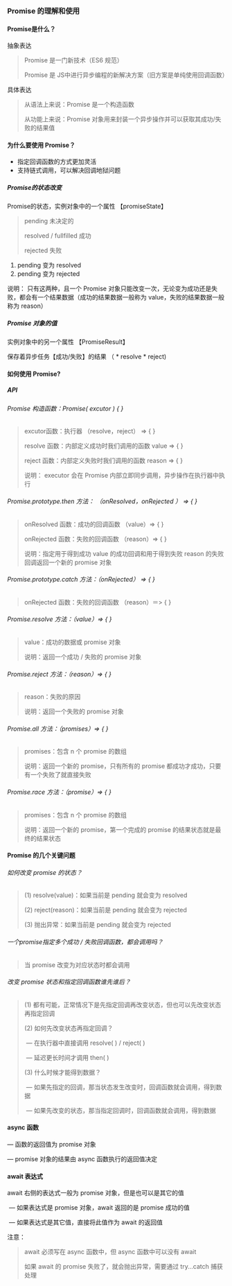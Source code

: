 ### Promise 的理解和使用

#### Promise是什么？

抽象表达

> Promise 是一门新技术（ES6 规范）
>
> Promise 是 JS中进行异步编程的新解决方案（旧方案是单纯使用回调函数）

具体表达

> 从语法上来说：Promise 是一个构造函数
>
> 从功能上来说：Promise 对象用来封装一个异步操作并可以获取其成功/失败的结果值

#### 为什么要使用 Promise？

- 指定回调函数的方式更加灵活
- 支持链式调用，可以解决回调地狱问题

##### Promise的状态改变

Promise的状态，实例对象中的一个属性 【promiseState】

> pending 	未决定的
>
> resolved / fullfilled	成功
>
> rejected	失败

1. pending 变为 resolved
2. pending 变为 rejected

说明： 只有这两种，且一个 Promise 对象只能改变一次，无论变为成功还是失败，都会有一个结果数据（成功的结果数据一般称为 value，失败的结果数据一般称为 reason）

##### Promise 对象的值

实例对象中的另一个属性 【PromiseResult】

保存着异步任务【成功/失败】的结果 （ * resolve 	* reject)

#### 如何使用 Promise?

##### API

###### Promise 构造函数：Promise( excutor ) { }

> excutor函数：执行器 （resolve，reject） => { }
>
> resolve 函数：内部定义成功时我们调用的函数 value => { }
>
> reject 函数：内部定义失败时我们调用的函数 reason => { }
>
> 说明： executor 会在 Promise 内部立即同步调用，异步操作在执行器中执行

###### Promise.prototype.then 方法： （onResolved，onRejected ） => { }

> onResolved 函数：成功的回调函数 （value）=> { }
>
> onRejected 函数：失败的回调函数 （reason）=> { }
>
> 说明：指定用于得到成功  value 的成功回调和用于得到失败 reason 的失败回调返回一个新的 promise 对象

###### Promise.prototype.catch 方法：（onRejected） => { }

> onRejected 函数：失败的回调函数 （reason）＝> { }

###### Promise.resolve 方法：（value）=> { }

> value：成功的数据或 promise 对象
>
> 说明：返回一个成功 / 失败的 promise 对象

###### Promise.reject 方法：（reason）=> { }

> reason：失败的原因
>
> 说明：返回一个失败的 promise 对象

###### Promise.all 方法：（promises）=> { }

> promises：包含 n 个 promise 的数组
>
> 说明：返回一个新的 promise，只有所有的 promise 都成功才成功，只要有一个失败了就直接失败

###### Promise.race 方法：（promise）=> { }

> promises：包含 n 个 promise 的数组
>
> 说明：返回一个新的 promise，第一个完成的 promise 的结果状态就是最终的结果状态

#### Promise 的几个关键问题

###### 如何改变 promise 的状态？

> (1) resolve(value)：如果当前是 pending 就会变为 resolved
>
> (2) reject(reason)：如果当前是 pending 就会变为 rejected
>
> (3) 抛出异常：如果当前是 pending 就会变为 rejected

###### 一个promise指定多个成功 / 失败回调函数，都会调用吗？

> 当 promise 改变为对应状态时都会调用

###### 改变 promise 状态和指定回调函数谁先谁后？

> (1) 都有可能，正常情况下是先指定回调再改变状态，但也可以先改变状态再指定回调
>
> (2) 如何先改变状态再指定回调？
>
> ​	—  在执行器中直接调用 resolve( ) / reject( )
>
> ​	—  延迟更长时间才调用 then( )
>
> (3) 什么时候才能得到数据？
>
> ​	—  如果先指定的回调，那当状态发生改变时，回调函数就会调用，得到数据
>
> ​	—  如果先改变的状态，那当指定回调时，回调函数就会调用，得到数据

#### async 函数

— 函数的返回值为 promise 对象

— promise 对象的结果由 async 函数执行的返回值决定

#### await 表达式

await 右侧的表达式一般为 promise 对象，但是也可以是其它的值

​	— 如果表达式是 promise 对象，await 返回的是 promise 成功的值

​	— 如果表达式是其它值，直接将此值作为 await 的返回值

注意：

> await 必须写在 async 函数中，但 async 函数中可以没有 await
>
> 如果 await 的 promise 失败了，就会抛出异常，需要通过 try...catch 捕获处理

